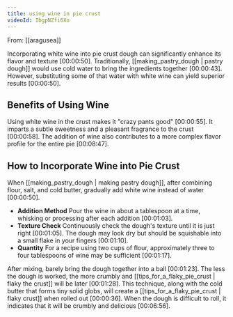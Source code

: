 ```yaml
---
title: using wine in pie crust
videoId: IbgpNZfi6Xo
---
```


From: [[aragusea]] <br/> 

Incorporating white wine into pie crust dough can significantly enhance its flavor and texture <a class="yt-timestamp" data-t="00:00:50">[00:00:50]</a>. Traditionally, [[making_pastry_dough | pastry dough]] would use cold water to bring the ingredients together <a class="yt-timestamp" data-t="00:00:43">[00:00:43]</a>. However, substituting some of that water with white wine can yield superior results <a class="yt-timestamp" data-t="00:00:50">[00:00:50]</a>.

## Benefits of Using Wine

Using white wine in the crust makes it "crazy pants good" <a class="yt-timestamp" data-t="00:00:55">[00:00:55]</a>. It imparts a subtle sweetness and a pleasant fragrance to the crust <a class="yt-timestamp" data-t="00:00:58">[00:00:58]</a>. The addition of wine also contributes to a more complex flavor profile for the entire pie <a class="yt-timestamp" data-t="00:08:47">[00:08:47]</a>.

## How to Incorporate Wine into Pie Crust

When [[making_pastry_dough | making pastry dough]], after combining flour, salt, and cold butter, gradually add white wine instead of water <a class="yt-timestamp" data-t="00:00:50">[00:00:50]</a>.

*   **Addition Method** Pour the wine in about a tablespoon at a time, whisking or processing after each addition <a class="yt-timestamp" data-t="00:01:03">[00:01:03]</a>.
*   **Texture Check** Continuously check the dough's texture until it is just right <a class="yt-timestamp" data-t="00:01:05">[00:01:05]</a>. The dough may look dry but should be squishable into a small flake in your fingers <a class="yt-timestamp" data-t="00:01:10">[00:01:10]</a>.
*   **Quantity** For a recipe using two cups of flour, approximately three to four tablespoons of wine may be sufficient <a class="yt-timestamp" data-t="00:01:17">[00:01:17]</a>.

After mixing, barely bring the dough together into a ball <a class="yt-timestamp" data-t="00:01:23">[00:01:23]</a>. The less the dough is worked, the more crumbly and [[tips_for_a_flaky_pie_crust | flaky the crust]] will be later <a class="yt-timestamp" data-t="00:01:28">[00:01:28]</a>. This technique, along with the cold butter that forms tiny solid globs, will create a [[tips_for_a_flaky_pie_crust | flaky crust]] when rolled out <a class="yt-timestamp" data-t="00:00:36">[00:00:36]</a>. When the dough is difficult to roll, it indicates that it will be crumbly and delicious <a class="yt-timestamp" data-t="00:06:56">[00:06:56]</a>.
